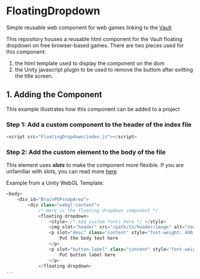 # FloatingDropdown
Simple reusable web component for web games linking to the [Vault](https://vault.fielddaylab.wisc.edu/)

This repository houses a reusable html component for the Vault floating dropdown on free browser-based games. There are two pieces used for this component: 
1. the html template used to display the component on the dom 
2. the Unity javascript plugin to be used to remove the buttom after exitting the title screen.

## 1. Adding the Component
This example illustrates how this component can be added to a project

### Step 1: Add a custom component to the header of the index file

```javascript
<script src="FloatingDropdown/index.js"></script>
```

### Step 2: Add the custom element to the body of the file

This element uses ***slots*** to make the component more flexible. If you are unfamiliar with slots, you can read more [here](https://developer.mozilla.org/en-US/docs/Web/API/Web_components/Using_templates_and_slots#adding_flexibility_with_slots)

Example from a Unity WebGL Template:
```javascript
<body>
    <div id="BrainPOPsnapArea">
        <div class="webgl-content">
            /* Here is the floating dropdown component */
            <floating-dropdown>
                <style> /* Add custom fonts here */ </style>
                <img slot="header" src="/path/to/header/image" alt="Vault Games Library" width="250px">
                <p slot="desc" class="content" style="font-weight: 400;">
                    Put the body text here
                </p>
                <p slot="button-label" class="content" style="font-weight: bolder;">
                    Put button label here
                </p>
            </floating-dropdown>
...

```
